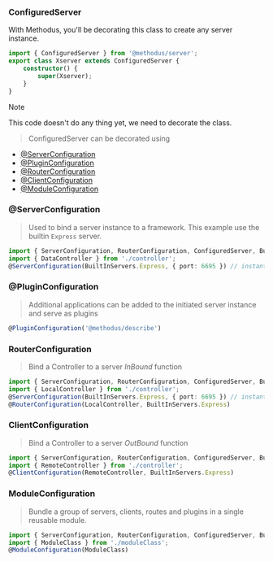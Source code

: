 


### ConfiguredServer

With Methodus, you'll be decorating this class to create any server instance.



```typescript
import { ConfiguredServer } from '@methodus/server';
export class Xserver extends ConfiguredServer {
    constructor() {
        super(Xserver);
    }
}
```
> [!NOTE]
> This code doesn't do any thing yet, we need to decorate the class.


> ConfiguredServer can be decorated using 
* [@ServerConfiguration](#serverconfiguration)
* [@PluginConfiguration](#pluginconfiguration)
* [@RouterConfiguration](#routerconfiguration)
* [@ClientConfiguration](#clientconfiguration)
* [@ModuleConfiguration](#moduleconfiguration)


### @ServerConfiguration 
> Used to bind a server instance to a framework. This example use the builtin `Express` server.
```typescript
import { ServerConfiguration, RouterConfiguration, ConfiguredServer, BuiltInServers } from '@methodus/server';
import { DataController } from './controller';
@ServerConfiguration(BuiltInServers.Express, { port: 6695 }) // instantiate express on given port
```

### @PluginConfiguration
> Additional applications can be added to the initiated server instance and serve as plugins
```typescript
@PluginConfiguration('@methodus/describe')
```

### RouterConfiguration
> Bind a Controller to a server *InBound* function
```typescript
import { ServerConfiguration, RouterConfiguration, ConfiguredServer, BuiltInServers } from '@methodus/server';
import { LocalController } from './controller';
@ServerConfiguration(BuiltInServers.Express, { port: 6695 }) // instantiate express on given port
@RouterConfiguration(LocalController, BuiltInServers.Express)
```


### ClientConfiguration
> Bind a Controller to a server *OutBound* function
```typescript
import { ServerConfiguration, RouterConfiguration, ConfiguredServer, BuiltInServers } from '@methodus/server';
import { RemoteController } from './controller';
@ClientConfiguration(RemoteController, BuiltInServers.Express)
```



### ModuleConfiguration
> Bundle a group of servers, clients, routes and plugins in a single reusable module.
```typescript
import { ServerConfiguration, RouterConfiguration, ConfiguredServer, BuiltInServers } from '@methodus/server';
import { ModuleClass } from './moduleClass';
@ModuleConfiguration(ModuleClass)
```




